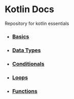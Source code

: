 # Kotlin Docs
Repository for kotlin essentials

* ### [Basics](https://github.com/zeph7/kotlin-docs/tree/master/Basics)
* ### [Data Types](https://github.com/zeph7/kotlin-docs/tree/master/Data%20Types)
* ### [Conditionals](https://github.com/zeph7/kotlin-docs/tree/master/Conditionals)
* ### [Loops](https://github.com/zeph7/kotlin-docs/tree/master/Loops)
* ### [Functions](https://github.com/zeph7/kotlin-docs/tree/master/Functions)

